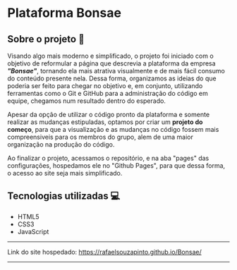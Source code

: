 # Plataforma Bonsae

## Sobre o projeto 🚀
Visando algo mais moderno e simplificado, o projeto foi iniciado com o objetivo de reformular a página que descrevia a plataforma da empresa __*"Bonsae"*__, tornando ela mais atrativa visualmente e de mais fácil consumo do conteúdo presente nela. Dessa forma, organizamos as ideias do que poderia ser feito para chegar no objetivo e, em conjunto, utilizando ferramentas como o Git e GitHub para a administração do código em equipe, chegamos num resultado dentro do esperado. 

Apesar da opção de utilizar o código pronto da plataforma e somente realizar as mudanças estipuladas, optamos por criar um __projeto do começo__, para que a visualização e as mudanças no código fossem mais compreensiveis para os membros do grupo, alem de uma maior organização na produção do código.

Ao finalizar o projeto, acessamos o repositório, e na aba "pages" das configurações, hospedamos ele no "Github Pages", para que dessa forma, o acesso ao site seja mais simplificado.

## Tecnologias utilizadas 💻
- HTML5
- CSS3
- JavaScript


***
Link do site hospedado: https://rafaelsouzapinto.github.io/Bonsae/
***
